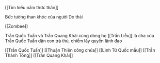 
[[Tìm hiểu nấm thức thần]]

Bức tường than khóc của người Do thái

[[Zombee]]

Trần Quốc Tuấn và Trần Quang Khải cùng dòng họ
[[Trần Liễu]] là cha của Trần Quốc Tuấn dặn con trả thù, chiếm lấy quyền lãnh đạo

[[Trần Quốc Tuấn]]
[[Thuận Thiên công chúa]]
[[Linh Từ Quốc mẫu]]
[[Trần Thánh Tông]]
[[Trần Quang Khải]]